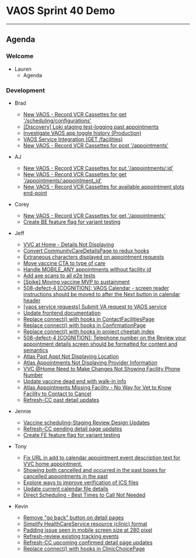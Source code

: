 # VAOS Sprint 40 Demo
---
## Agenda

### Welcome

- Lauren 
  - Agenda

### Development

- Brad
  - [New VAOS - Record VCR Cassettes for get '/scheduling/configurations'](https://github.com/department-of-veterans-affairs/va.gov-team/issues/25021)
  - [[Discovery] Loki staging test-logging past appointments](https://github.com/department-of-veterans-affairs/va.gov-team/issues/24785)
  - [Investigate VAOS app toggle history (Production)](https://github.com/department-of-veterans-affairs/va.gov-team/issues/24735)
  - [VAOS Service Integration (GET /facilities)](https://github.com/department-of-veterans-affairs/va.gov-team/issues/24363)
  - [New VAOS - Record VCR Cassettes for post '/appointments'](https://github.com/department-of-veterans-affairs/va.gov-team/issues/25014)

- AJ
  - [New VAOS - Record VCR Cassettes for put '/appointments/:id'](https://github.com/department-of-veterans-affairs/va.gov-team/issues/25020)
  - [New VAOS - Record VCR Cassettes for get '/appointments/:appointment_id'](https://github.com/department-of-veterans-affairs/va.gov-team/issues/25016)
  - [New VAOS - Record VCR Cassettes for available appointment slots end-point](https://github.com/department-of-veterans-affairs/va.gov-team/issues/24806)

- Corey
  - [New VAOS - Record VCR Cassettes for get '/appointments'](https://github.com/department-of-veterans-affairs/va.gov-team/issues/25013)
  - [Create BE feature flag for variant testing](https://github.com/department-of-veterans-affairs/va.gov-team/issues/24278)

- Jeff
  - [VVC at Home - Details Not Displaying](https://github.com/department-of-veterans-affairs/va.gov-team/issues/25579)
  - [Convert CommunityCareDetailsPage to redux hooks](https://github.com/department-of-veterans-affairs/va.gov-team/issues/25515)
  - [Extraneous characters displayed on appointment requests](https://github.com/department-of-veterans-affairs/va.gov-team/issues/25431)
  - [Move vaccine CTA to type of care](https://github.com/department-of-veterans-affairs/va.gov-team/issues/25375)
  - [Handle MOBILE_ANY appointments without facility id](https://github.com/department-of-veterans-affairs/va.gov-team/issues/25300)
  - [Add axe scans to all e2e tests](https://github.com/department-of-veterans-affairs/va.gov-team/issues/25064)
  - [[Spike] Moving vaccine MVP to sustainment](https://github.com/department-of-veterans-affairs/va.gov-team/issues/24707)
  - [508-defect-4 [COGNITION]: VAOS Calendar - screen reader instructions should be moved to after the Next button in calendar header](https://github.com/department-of-veterans-affairs/va.gov-team/issues/24633)
  - [[vaos service requests] Submit VA request to VAOS service](https://github.com/department-of-veterans-affairs/va.gov-team/issues/24571)
  - [Update frontend documentation](https://github.com/department-of-veterans-affairs/va.gov-team/issues/24556)
  - [Replace connect() with hooks in ContactFacilitiesPage](https://github.com/department-of-veterans-affairs/va.gov-team/issues/23414)
  - [Replace connect() with hooks in ConfirmationPage](https://github.com/department-of-veterans-affairs/va.gov-team/issues/23413)
  - [Replace connect() with hooks in project cheetah index](https://github.com/department-of-veterans-affairs/va.gov-team/issues/23411)
  - [508-defect-4 [COGNITION]: Telephone number on the Review your appointment details screen should be formatted for content and semantics](https://github.com/department-of-veterans-affairs/va.gov-team/issues/24172)
  - [Atlas Past Appt Not Displaying Location](https://github.com/department-of-veterans-affairs/va.gov-team/issues/25613)
  - [Atlas Appointments Not Displaying Provider Information](https://github.com/department-of-veterans-affairs/va.gov-team/issues/25601)
  - [VVC @Home Need to Make Changes Not Showing Facility Phone Number](https://github.com/department-of-veterans-affairs/va.gov-team/issues/25598)
  - [Update vaccine dead end with walk-in info](https://github.com/department-of-veterans-affairs/va.gov-team/issues/25388)
  - [Atlas Appointments Missing Facility - No Way for Vet to Know Facility to Contact to Cancel](https://github.com/department-of-veterans-affairs/va.gov-team/issues/25087)
  - [Refresh-CC past detail updates](https://github.com/department-of-veterans-affairs/va.gov-team/issues/24754)

- Jennie
  - [Vaccine scheduling-Staging Review Design Updates](https://github.com/department-of-veterans-affairs/va.gov-team/issues/25478)
  - [Refresh-CC pending detail page updates](https://github.com/department-of-veterans-affairs/va.gov-team/issues/24753)
  - [Create FE feature flag for variant testing](https://github.com/department-of-veterans-affairs/va.gov-team/issues/24277)

- Tony
  - [Fix URL in add to calendar appointment event description text for VVC home appointment.](https://github.com/department-of-veterans-affairs/va.gov-team/issues/25377)
  - [Showing both cancelled and occurred in the past boxes for cancelled appointments in the past](https://github.com/department-of-veterans-affairs/va.gov-team/issues/25244)
  - [Explore ways to improve verification of ICS files](https://github.com/department-of-veterans-affairs/va.gov-team/issues/24657)
  - [Update current calendar file details](https://github.com/department-of-veterans-affairs/va.gov-team/issues/23606)
  - [Direct Scheduling - Best Times to Call Not Needed](https://github.com/department-of-veterans-affairs/va.gov-team/issues/17616)

- Kevin
  - [Remove "go back" button on detail pages](https://github.com/department-of-veterans-affairs/va.gov-team/issues/25363)
  - [Simplify HealthCareService resource (clinic) format](https://github.com/department-of-veterans-affairs/va.gov-team/issues/25335)
  - [Padding issue seen in mobile screen size at 280 pixel](https://github.com/department-of-veterans-affairs/va.gov-team/issues/24910)
  - [Refresh-review existing tracking events](https://github.com/department-of-veterans-affairs/va.gov-team/issues/24901)
  - [Refresh-CC upcoming confirmed detail page updates](https://github.com/department-of-veterans-affairs/va.gov-team/issues/24803)
  - [Replace connect() with hooks in ClinicChoicePage](https://github.com/department-of-veterans-affairs/va.gov-team/issues/23412)

  
